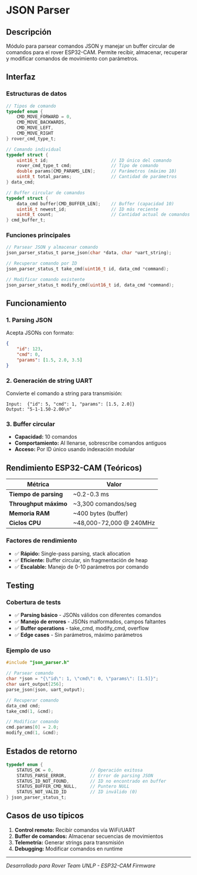 # JSON Parser

## Descripción

Módulo para parsear comandos JSON y manejar un buffer circular de comandos para el rover ESP32-CAM. Permite recibir, almacenar, recuperar y modificar comandos de movimiento con parámetros.

## Interfaz

### Estructuras de datos

```c
// Tipos de comando
typedef enum {
    CMD_MOVE_FORWARD = 0,
    CMD_MOVE_BACKWARDS,
    CMD_MOVE_LEFT,
    CMD_MOVE_RIGHT
} rover_cmd_type_t;

// Comando individual
typedef struct {
    uint16_t id;                        // ID único del comando
    rover_cmd_type_t cmd;               // Tipo de comando
    double params[CMD_PARAMS_LEN];      // Parámetros (máximo 10)
    uint8_t total_params;               // Cantidad de parámetros
} data_cmd;

// Buffer circular de comandos
typedef struct {
    data_cmd buffer[CMD_BUFFER_LEN];    // Buffer (capacidad 10)
    uint16_t newest_id;                 // ID más reciente
    uint8_t count;                      // Cantidad actual de comandos
} cmd_buffer_t;
```

### Funciones principales

```c
// Parsear JSON y almacenar comando
json_parser_status_t parse_json(char *data, char *uart_string);

// Recuperar comando por ID
json_parser_status_t take_cmd(uint16_t id, data_cmd *command);

// Modificar comando existente
json_parser_status_t modify_cmd(uint16_t id, data_cmd *command);
```

## Funcionamiento

### 1. Parsing JSON

Acepta JSONs con formato:
```json
{
    "id": 123,
    "cmd": 0,
    "params": [1.5, 2.0, 3.5]
}
```

### 2. Generación de string UART

Convierte el comando a string para transmisión:
```
Input:  {"id": 5, "cmd": 1, "params": [1.5, 2.0]}
Output: "5-1-1.50-2.00\n"
```

### 3. Buffer circular

- **Capacidad:** 10 comandos
- **Comportamiento:** Al llenarse, sobrescribe comandos antiguos
- **Acceso:** Por ID único usando indexación modular

## Rendimiento ESP32-CAM (Teóricos)

| Métrica | Valor |
|---------|-------|
| **Tiempo de parsing** | ~0.2-0.3 ms |
| **Throughput máximo** | ~3,300 comandos/seg |
| **Memoria RAM** | ~400 bytes (buffer) |
| **Ciclos CPU** | ~48,000-72,000 @ 240MHz |

### Factores de rendimiento

- ✅ **Rápido:** Single-pass parsing, stack allocation
- ✅ **Eficiente:** Buffer circular, sin fragmentación de heap
- ✅ **Escalable:** Manejo de 0-10 parámetros por comando

## Testing

### Cobertura de tests

- ✅ **Parsing básico** - JSONs válidos con diferentes comandos
- ✅ **Manejo de errores** - JSONs malformados, campos faltantes
- ✅ **Buffer operations** - take_cmd, modify_cmd, overflow
- ✅ **Edge cases** - Sin parámetros, máximo parámetros

### Ejemplo de uso

```c
#include "json_parser.h"

// Parsear comando
char *json = "{\"id\": 1, \"cmd\": 0, \"params\": [1.5]}";
char uart_output[256];
parse_json(json, uart_output);

// Recuperar comando
data_cmd cmd;
take_cmd(1, &cmd);

// Modificar comando
cmd.params[0] = 2.0;
modify_cmd(1, &cmd);
```

## Estados de retorno

```c
typedef enum {
    STATUS_OK = 0,              // Operación exitosa
    STATUS_PARSE_ERROR,         // Error de parsing JSON
    STATUS_ID_NOT_FOUND,        // ID no encontrado en buffer
    STATUS_BUFFER_CMD_NULL,     // Puntero NULL
    STATUS_NOT_VALID_ID         // ID inválido (0)
} json_parser_status_t;
```

## Casos de uso típicos

1. **Control remoto:** Recibir comandos vía WiFi/UART
2. **Buffer de comandos:** Almacenar secuencias de movimientos
3. **Telemetría:** Generar strings para transmisión
4. **Debugging:** Modificar comandos en runtime

---

*Desarrollado para Rover Team UNLP - ESP32-CAM Firmware*
